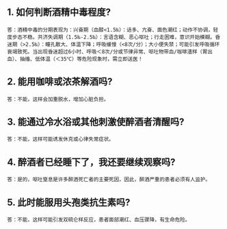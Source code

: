 ## 1. 如何判断酒精中毒程度?

    答：酒精中毒的分期表现为：兴奋期（血醇<1.5‰）：话多、亢奋、面色潮红；动作不协调，轻度步态不稳。共济失调期（1.5‰-2.5‰）：言语含糊、恶心呕吐；行走困难，意识开始模糊。昏迷期（>2.5‰）：瞳孔散大、体温下降；呼吸缓慢（<8次/分）；大小便失禁；可能引发呼吸循环衰竭致死。当出现昏迷超过6小时、呼吸＜8次/分或节律异常、呕吐物带血/咖啡渣样（胃出血）、抽搐、低体温（＜35℃）等危险现象时，需立即送医！

## 2. 能用咖啡或浓茶解酒吗?

    答：不能，这样会加重脱水，增加心脏负担。

## 3. 能通过冷水浴或其他刺激使醉酒者清醒吗?

    答：不能，这样可能诱发休克或心律失常症状。

## 4. 醉酒者已经睡下了，我还要继续观察吗?

    答：是的，呕吐窒息是许多醉酒死亡者的主要死因，因此，醉酒严重的患者必须有人监护。

## 5. 此时能服用头孢类抗生素吗?

    答：不能，这样可能引发双硫仑样反应，患者面部潮红、血压骤降，有生命危险。